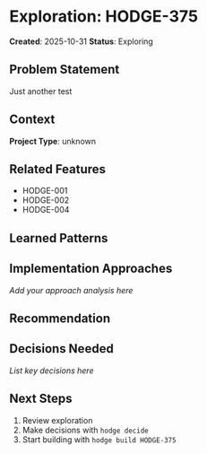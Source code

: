 # Exploration: HODGE-375

**Created**: 2025-10-31
**Status**: Exploring

## Problem Statement

Just another test

## Context

**Project Type**: unknown

## Related Features

- HODGE-001
- HODGE-002
- HODGE-004

## Learned Patterns


## Implementation Approaches

<!-- AI will generate 2-3 approaches here -->

_Add your approach analysis here_


## Recommendation

<!-- AI will provide recommendation -->


## Decisions Needed

<!-- AI will list decisions for /decide command -->

_List key decisions here_

## Next Steps

1. Review exploration
2. Make decisions with `hodge decide`
3. Start building with `hodge build HODGE-375`
